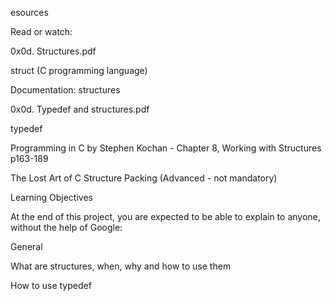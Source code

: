 esources

Read or watch:



0x0d. Structures.pdf

struct (C programming language)

Documentation: structures

0x0d. Typedef and structures.pdf

typedef

Programming in C by Stephen Kochan - Chapter 8, Working with Structures p163-189

The Lost Art of C Structure Packing (Advanced - not mandatory)

Learning Objectives

At the end of this project, you are expected to be able to explain to anyone, without the help of Google:



General

What are structures, when, why and how to use them

How to use typedef
